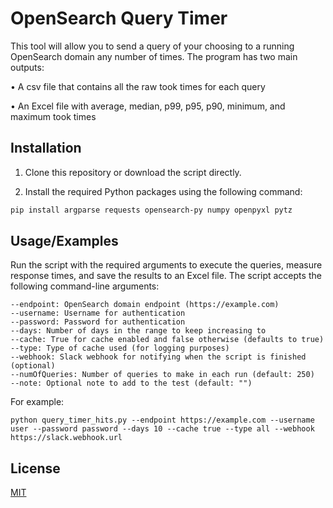 
# OpenSearch Query Timer

This tool will allow you to send a query of your choosing to a running OpenSearch domain any number of times. The program has two main outputs:

• A csv file that contains all the raw took times for each query

• An Excel file with average, median, p99, p95, p90, minimum, and maximum took times




## Installation

1. Clone this repository or download the script directly.

2. Install the required Python packages using the following command: 

```bash
pip install argparse requests opensearch-py numpy openpyxl pytz
```
    
## Usage/Examples

Run the script with the required arguments to execute the queries, measure response times, and save the results to an Excel file. The script accepts the following command-line arguments:

```
--endpoint: OpenSearch domain endpoint (https://example.com)
--username: Username for authentication
--password: Password for authentication
--days: Number of days in the range to keep increasing to
--cache: True for cache enabled and false otherwise (defaults to true)
--type: Type of cache used (for logging purposes)
--webhook: Slack webhook for notifying when the script is finished (optional)
--numOfQueries: Number of queries to make in each run (default: 250)
--note: Optional note to add to the test (default: "")
```

For example:
```
python query_timer_hits.py --endpoint https://example.com --username user --password password --days 10 --cache true --type all --webhook https://slack.webhook.url
```



## License

[MIT](https://choosealicense.com/licenses/mit/)


